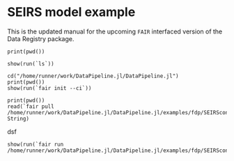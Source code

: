 # SEIRS model example
This is the updated manual for the upcoming `FAIR` interfaced version of the Data Registry package.

```@example
print(pwd())
```

```@example
show(run(`ls`))
```

```@example
cd("/home/runner/work/DataPipeline.jl/DataPipeline.jl")
print(pwd())
show(run(`fair init --ci`))
```

```@example
print(pwd())
read(`fair pull /home/runner/work/DataPipeline.jl/DataPipeline.jl/examples/fdp/SEIRSconfig.yaml`, String)
```

dsf

```@example
show(run(`fair run /home/runner/work/DataPipeline.jl/DataPipeline.jl/examples/fdp/SEIRSconfig.yaml`))
```
